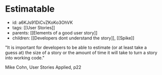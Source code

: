 # Estimatable
* id: a6KJs91DiCvZKoKo3OhVK
* tags: [[User Stories]]
* parents: [[Elements of a good user story]]
* children: [[Developers dont understand the story]], [[Spike]]

"It is important for developers to be able to estimate (or at least take a guess at) the size of a story or the amount of time it will take to turn a story into working code."

Mike Cohn, User Stories Applied, p22